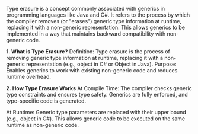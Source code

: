 Type erasure is a concept commonly associated with generics in programming languages like Java and C#. It refers to the process by which the compiler removes (or "erases") generic type information at runtime, replacing it with a non-generic representation. This allows generics to be implemented in a way that maintains backward compatibility with non-generic code.

**1. What is Type Erasure?**
Definition: Type erasure is the process of removing generic type information at runtime, replacing it with a non-generic representation (e.g., object in C# or Object in Java).
Purpose: Enables generics to work with existing non-generic code and reduces runtime overhead.

**2. How Type Erasure Works**
At Compile Time:
The compiler checks generic type constraints and ensures type safety.
Generics are fully enforced, and type-specific code is generated.

At Runtime:
Generic type parameters are replaced with their upper bound (e.g., object in C#).
This allows generic code to be executed on the same runtime as non-generic code.